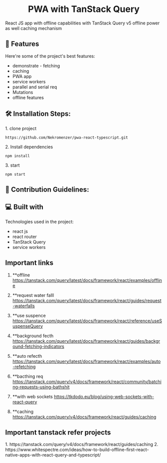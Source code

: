 <h1 align="center" id="title">PWA with TanStack Query</h1>

<p id="description">React JS app with offline capabilities with TanStack Query v5 offline power as well caching mechanism</p>

<h2>🧐 Features</h2>

Here're some of the project's best features:

- demonstrate - fetching
- caching
- PWA app
- service workers
- parallel and serial req
- Mutations
- offline features

<h2>🛠️ Installation Steps:</h2>

<p>1. clone project</p>

```
https://github.com/Nekromenzer/pwa-react-typescript.git
```

<p>2. Install dependencies</p>

```
npm install
```

<p>3. start</p>

```
npm start
```

<h2>🍰 Contribution Guidelines:</h2>

<h2>💻 Built with</h2>

Technologies used in the project:

- react js
- react router
- TanStack Query
- service workers

<h2>Important links</h2>
    
01. **offline
https://tanstack.com/query/latest/docs/framework/react/examples/offline

2.  \*\*request water falll
    https://tanstack.com/query/latest/docs/framework/react/guides/request-waterfalls

3.  \*\*use suspence
    https://tanstack.com/query/latest/docs/framework/react/reference/useSuspenseQuery

4.  \*\*background fecth
    https://tanstack.com/query/latest/docs/framework/react/guides/background-fetching-indicators

5.  \*\*auto refecth
    https://tanstack.com/query/latest/docs/framework/react/examples/auto-refetching

6.  \*\*bacthing req
    https://tanstack.com/query/v4/docs/framework/react/community/batching-requests-using-bathshit

7.  \*\*with web sockets
    https://tkdodo.eu/blog/using-web-sockets-with-react-query

8.  \*\*caching
    https://tanstack.com/query/v4/docs/framework/react/guides/caching

<h2>Important tanstack refer projects</h2>
1.  https://tanstack.com/query/v4/docs/framework/react/guides/caching
2.  https://www.whitespectre.com/ideas/how-to-build-offline-first-react-native-apps-with-react-query-and-typescript/
